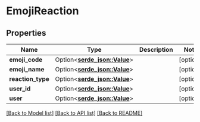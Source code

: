 # EmojiReaction

## Properties

Name | Type | Description | Notes
------------ | ------------- | ------------- | -------------
**emoji_code** | Option<[**serde_json::Value**](.md)> |  | [optional]
**emoji_name** | Option<[**serde_json::Value**](.md)> |  | [optional]
**reaction_type** | Option<[**serde_json::Value**](.md)> |  | [optional]
**user_id** | Option<[**serde_json::Value**](.md)> |  | [optional]
**user** | Option<[**serde_json::Value**](.md)> |  | [optional]

[[Back to Model list]](../README.md#documentation-for-models) [[Back to API list]](../README.md#documentation-for-api-endpoints) [[Back to README]](../README.md)



